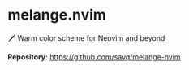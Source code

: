# melange.nvim

🗡️ Warm color scheme for Neovim and beyond

**Repository:** <https://github.com/savq/melange-nvim>
